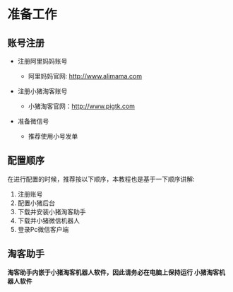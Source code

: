 准备工作
======

## 账号注册

* 注册阿里妈妈账号
	* 阿里妈妈官网: <http://www.alimama.com>

* 注册小猪淘客账号
	* 小猪淘客官网：<http://www.pigtk.com>

* 准备微信号
	* 推荐使用小号发单


## 配置顺序

在进行配置的时候，推荐按以下顺序，本教程也是基于一下顺序讲解:

1. 注册账号
2. 配置小猪后台
3. 下载并安装小猪淘客助手
4. 下载并小猪微信机器人
5. 登录Pc微信客户端

## 淘客助手

**淘客助手内嵌于小猪淘客机器人软件，因此请务必在电脑上保持运行 小猪淘客机器人软件**
